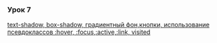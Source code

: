 ### Урок 7
[text-shadow, box-shadow, градиентный фон,кнопки, использование псевдоклассов :hover, :focus,:active,:link, visited](https://drive.google.com/drive/u/0/folders/1VXWEEj83Ek3Gmr4gC7fm_eXRluXPyLzK)
